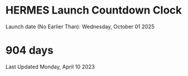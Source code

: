 # HERMES Launch Countdown Clock

Launch date (No Earlier Than): Wednesday, October 01 2025
# 904 days

Last Updated Monday, April 10 2023